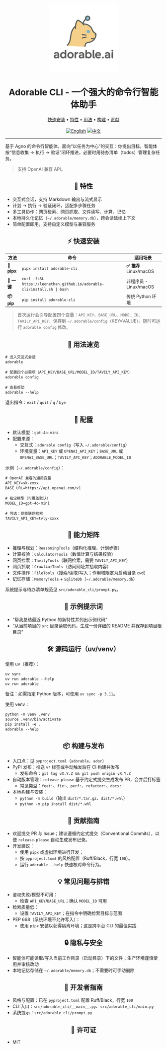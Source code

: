 <div align="center">

<img src="assets/adorable-ai-logo.png" alt="adorable.ai logo" width="220" />

# Adorable CLI - 一个强大的命令行智能体助手

<p align="center">
  <a href="#quick-start">快速安装</a> •
  <a href="#features">特性</a> •
  <a href="#usage">用法</a> •
  <a href="#build">构建</a> •
  <a href="#contributing">贡献</a>
  <br />
  <br />
  <a href="README.md"><img src="https://img.shields.io/badge/EN-English-blue" alt="English"></a>
  <a href="README.zh-CN.md"><img src="https://img.shields.io/badge/🇨🇳_中文-red" alt="中文"></a>
</p>

</div>

---

基于 Agno 的命令行智能体。面向“以任务为中心”的交互：你提出目标，智能体按“信息收集 → 执行 → 验证”闭环推进，必要时用待办清单（todos）管理复杂任务。

> 支持 OpenAI 兼容 API。

<div align="center">
  <a id="features"></a>
  
  ## 🧩 特性
</div>

- 交互式会话，支持 Markdown 输出与流式显示
- 计划 → 执行 → 验证闭环，适配多步骤任务
- 多工具协作：网页检索、网页抓取、文件读写、计算、记忆
- 本地持久化记忆（`~/.adorable/memory.db`），跨会话延续上下文
- 简单配置即用，支持自定义模型与兼容服务

<div align="center">
  <a id="quick-start"></a>
  
  ## ⚡ 快速安装

  | 方法 | 命令 | 适用场景 |
  |---|---|---|
  | **🐍 pipx** | `pipx install adorable-cli` | **✅ 推荐** - Linux/macOS |
  | **🚗 一键** | `curl -fsSL https://leonethan.github.io/adorable-cli/install.sh \| bash` | 非程序员 - Linux/macOS |
  | **📦 pip** | `pip install adorable-cli` | 传统 Python 环境 |
</div>

> 首次运行会引导配置四个变量：`API_KEY`、`BASE_URL`、`MODEL_ID`、`TAVILY_API_KEY`，保存到 `~/.adorable/config`（KEY=VALUE）。随时可运行 `adorable config` 修改。

<div align="center">
  <a id="usage"></a>
  
  ## 🚀 用法速览
</div>

```
# 进入交互式会话
adorable

# 配置四个必需项（API_KEY/BASE_URL/MODEL_ID/TAVILY_API_KEY）
adorable config

# 查看帮助
adorable --help
```

退出指令：`exit` / `quit` / `q` / `bye`

<div align="center">
  <a id="config"></a>
  
  ## 🔧 配置
</div>

- 默认模型：`gpt-4o-mini`
- 配置来源：
  - 交互式：`adorable config`（写入 `~/.adorable/config`）
  - 环境变量：`API_KEY` 或 `OPENAI_API_KEY`；`BASE_URL` 或 `OPENAI_BASE_URL`；`TAVILY_API_KEY`；`ADORABLE_MODEL_ID`

示例（`~/.adorable/config`）：

```
# OpenAI 兼容的通用变量
API_KEY=sk-xxxx
BASE_URL=https://api.openai.com/v1

# 指定模型（可覆盖默认）
MODEL_ID=gpt-4o-mini

# 可选：使能联网检索
TAVILY_API_KEY=tvly-xxxx
```

<div align="center">
  <a id="capabilities"></a>
  
  ## 🧠 能力矩阵
</div>

- 推理与规划：`ReasoningTools`（结构化推理、计划步骤）
- 计算校验：`CalculatorTools`（数值计算与结果校验）
- 网页检索：`TavilyTools`（联网检索，需要 `TAVILY_API_KEY`）
- 网页抓取：`Crawl4aiTools`（访问网址并抽取内容）
- 文件操作：`FileTools`（搜索/读取/写入；作用域限定为启动目录 `cwd`）
- 记忆存储：`MemoryTools` + `SqliteDb`（`~/.adorable/memory.db`）

系统提示与待办清单规范见 `src/adorable_cli/prompt.py`。

<div align="center">
  <a id="examples"></a>
  
  ## 🧪 示例提示词
</div>

- “帮我总结最近 Python 的新特性并列出示例代码”
- “从当前项目的 `src` 目录读取代码，生成一份详细的 README 并保存到项目根目录”

<div align="center">
  <a id="source"></a>
  
  ## 🛠️ 源码运行（uv/venv）
</div>

使用 uv（推荐）：

```
uv sync
uv run adorable --help
uv run adorable
```

备注：如需指定 Python 版本，可使用 `uv sync -p 3.11`。

使用 venv：

```
python -m venv .venv
source .venv/bin/activate
pip install -e .
adorable --help
```

<div align="center">
  <a id="build"></a>
  
  ## 📦 构建与发布
</div>

- 入口点：见 `pyproject.toml`（`adorable`、`ador`）
- PyPI 发布：推送 `v*` 标签或手动触发后在 CI 构建并发布
  - 发布命令：`git tag vX.Y.Z && git push origin vX.Y.Z`
- 自动版本管理：`release-please` 基于约定式提交生成发布 PR，合并后打标签
  - 常见类型：`feat:`、`fix:`、`perf:`、`refactor:`、`docs:`
- 本地构建与安装：
  - `python -m build`（输出 `dist/*.tar.gz`、`dist/*.whl`）
  - `python -m pip install dist/*.whl`

<div align="center">
  <a id="contributing"></a>
  
  ## 🤝 贡献指南
</div>

- 欢迎提交 PR 与 Issue；建议遵循约定式提交（Conventional Commits），以便 `release-please` 自动生成发布记录。
- 开发建议：
  - 使用 `pipx` 或虚拟环境进行开发；
  - 按 `pyproject.toml` 的风格配置（Ruff/Black，行宽 `100`）。
  - 运行 `adorable --help` 快速核对命令行为。

<div align="center">
  <a id="faq"></a>
  
  ## 💡 常见问题与排错
</div>

- 鉴权失败/模型不可用：
  - 检查 `API_KEY`/`BASE_URL`；确认 `MODEL_ID` 可用
- 检索质量低：
  - 设置 `TAVILY_API_KEY`；在指令中明确检索目标与范围
- PEP 668（系统环境不允许写入）：
  - 使用 `pipx` 安装以获得隔离环境；这是跨平台 CLI 的最佳实践

<div align="center">
  <a id="privacy"></a>
  
  ## 🔒 隐私与安全
</div>

- 智能体可能读取/写入当前工作目录（启动目录）下的文件；生产环境谨慎使用并审核改动
- 本地记忆存储在 `~/.adorable/memory.db`；不需要时可手动删除

<div align="center">
  <a id="dev-guide"></a>
  
  ## 🧭 开发者指南
</div>

- 风格与配置：已在 `pyproject.toml` 配置 Ruff/Black，行宽 `100`
- CLI 入口：`src/adorable_cli/__main__.py`、`src/adorable_cli/main.py`
- 系统提示：`src/adorable_cli/prompt.py`

<div align="center">
  <a id="license"></a>
  
  ## 📜 许可证
</div>

- MIT